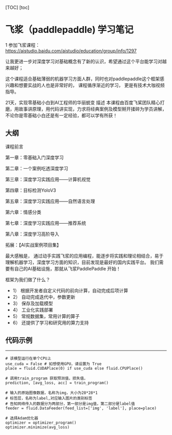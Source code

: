 [TOC] [toc]
# 飞浆（paddlepaddle) 学习笔记

1 参加飞浆课程： https://aistudio.baidu.com/aistudio/education/group/info/1297

让我更进一步对深度学习对基础概念有了新的认识，希望通过这个平台能学习对越来越好； 

这个课程适合基础薄弱的机器学习方面人群，同时也对paddlepaddle这个框架感兴趣和想要实战的人也是非常好的， 课程循序渐近的学习， 更是有技术大咖视频指导。

21天，实现零基础小白到AI工程师的华丽蜕变
描述
本课程由百度飞桨团队精心打磨，用故事讲原理，用代码讲实现，力求将经典案例及模型掰开揉碎为学员讲解，不论你是零基础小白还是有一定经验，都可以学有所获！

 
## 大纲


课程前言


第一章：零基础入门深度学习



第二章：一个案例吃透深度学习



第三章：深度学习实践应用——计算机视觉



第四章：目标检测YoloV3



第五章：深度学习实践应用——自然语言处理



第六章：情感分类



第七章：深度学习实践应用——推荐系统



第八章：深度学习高阶导入


拓展：【AI实战案例项目集】



最大感触是， 通过动手实践飞浆的应用编程，能逐步将实践和理论相结合，易于理解机器学习，深度学习方面的知识，目前发现是最好的国内实践平台。 我们需要有自己的AI基础设施，那就从飞浆PaddlePaddle 开始！

框架为我们做了什么？

   - 1） 根据开发者自定义代码的前向计算，自动完成后项计算
   - 2） 自动完成迭代中，参数更新
   - 3） 保存及加载模型
   - 4） 工业化实践部署
   - 5） 常规数据集，常用计算的算子
   - 6） 还提供了学习和研究用的算力支持

## 代码示例
---
```
# 该模型运行在单个CPU上
use_cuda = False # 如想使用GPU，请设置为 True
place = fluid.CUDAPlace(0) if use_cuda else fluid.CPUPlace()

# 调用train_program 获取预测值，损失值，
prediction, [avg_loss, acc] = train_program()

# 输入的原始图像数据，名称为img，大小为28*28*1
# 标签层，名称为label,对应输入图片的类别标签
# 告知网络传入的数据分为两部分，第一部分是img值，第二部分是label值
feeder = fluid.DataFeeder(feed_list=['img', 'label'], place=place)

# 选择Adam优化器
optimizer = optimizer_program()
optimizer.minimize(avg_loss)
```
